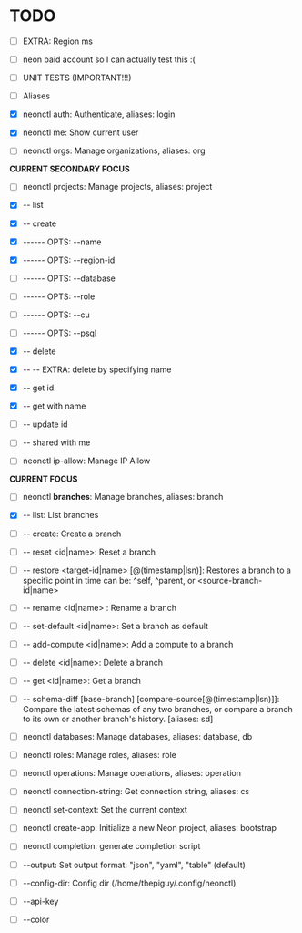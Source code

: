 # TODO

- [ ] EXTRA: Region ms

- [ ] neon paid account so I can actually test this :(

- [ ] UNIT TESTS (IMPORTANT!!!)

- [ ] Aliases

- [x] neonctl auth: Authenticate, aliases: login

- [x] neonctl me: Show current user

- [ ] neonctl orgs: Manage organizations, aliases: org

**CURRENT SECONDARY FOCUS**
- [ ] neonctl projects: Manage projects, aliases: project
- [x] -- list
- [x] -- create
- [x] ------ OPTS: --name
- [x] ------ OPTS: --region-id
- [ ] ------ OPTS: --database
- [ ] ------ OPTS: --role
- [ ] ------ OPTS: --cu
- [ ] ------ OPTS: --psql
- [x] -- delete
- [x] -- -- EXTRA: delete by specifying name
- [x] -- get id
- [x] -- get with name
- [ ] -- update id
- [ ] -- shared with me

- [ ] neonctl ip-allow: Manage IP Allow

**CURRENT FOCUS**
- [ ] neonctl **branches**: Manage branches, aliases: branch
- [x] -- list: List branches
- [ ] -- create: Create a branch
- [ ] -- reset <id|name>: Reset a branch
- [ ] -- restore <target-id|name> <source>[@(timestamp|lsn)]: Restores a branch to a specific point in time <source> can be: ^self, ^parent, or <source-branch-id|name>
- [ ] -- rename <id|name> <new-name>: Rename a branch
- [ ] -- set-default <id|name>: Set a branch as default
- [ ] -- add-compute <id|name>: Add a compute to a branch
- [ ] -- delete <id|name>: Delete a branch
- [ ] -- get <id|name>: Get a branch
- [ ] -- schema-diff [base-branch] [compare-source[@(timestamp|lsn)]]: Compare the latest schemas of any two branches, or compare a branch to its own or another branch's history. [aliases: sd]

- [ ] neonctl databases: Manage databases, aliases: database, db

- [ ] neonctl roles: Manage roles, aliases: role

- [ ] neonctl operations: Manage operations, aliases: operation

- [ ] neonctl connection-string: Get connection string, aliases: cs

- [ ] neonctl set-context: Set the current context

- [ ] neonctl create-app: Initialize a new Neon project, aliases: bootstrap

- [ ] neonctl completion: generate completion script

- [ ] --output: Set output format: "json", "yaml", "table" (default)
- [ ] --config-dir: Config dir (/home/thepiguy/.config/neonctl)
- [ ] --api-key
- [ ] --color
